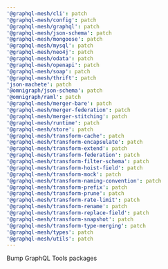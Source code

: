```yaml
---
'@graphql-mesh/cli': patch
'@graphql-mesh/config': patch
'@graphql-mesh/graphql': patch
'@graphql-mesh/json-schema': patch
'@graphql-mesh/mongoose': patch
'@graphql-mesh/mysql': patch
'@graphql-mesh/neo4j': patch
'@graphql-mesh/odata': patch
'@graphql-mesh/openapi': patch
'@graphql-mesh/soap': patch
'@graphql-mesh/thrift': patch
'json-machete': patch
'@omnigraph/json-schema': patch
'@omnigraph/raml': patch
'@graphql-mesh/merger-bare': patch
'@graphql-mesh/merger-federation': patch
'@graphql-mesh/merger-stitching': patch
'@graphql-mesh/runtime': patch
'@graphql-mesh/store': patch
'@graphql-mesh/transform-cache': patch
'@graphql-mesh/transform-encapsulate': patch
'@graphql-mesh/transform-extend': patch
'@graphql-mesh/transform-federation': patch
'@graphql-mesh/transform-filter-schema': patch
'@graphql-mesh/transform-hoist-field': patch
'@graphql-mesh/transform-mock': patch
'@graphql-mesh/transform-naming-convention': patch
'@graphql-mesh/transform-prefix': patch
'@graphql-mesh/transform-prune': patch
'@graphql-mesh/transform-rate-limit': patch
'@graphql-mesh/transform-rename': patch
'@graphql-mesh/transform-replace-field': patch
'@graphql-mesh/transform-snapshot': patch
'@graphql-mesh/transform-type-merging': patch
'@graphql-mesh/types': patch
'@graphql-mesh/utils': patch
---
```


Bump GraphQL Tools packages
